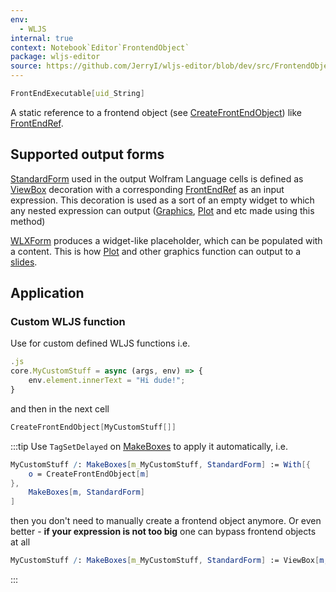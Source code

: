 ```yaml
---
env:
  - WLJS
internal: true
context: Notebook`Editor`FrontendObject`
package: wljs-editor
source: https://github.com/JerryI/wljs-editor/blob/dev/src/FrontendObject.wl
---
```

```mathematica
FrontEndExecutable[uid_String]
```

A static reference to a frontend object (see [CreateFrontEndObject](frontend/Reference/Frontend%20Objects/CreateFrontEndObject.md))  like [FrontEndRef](frontend/Reference/Frontend%20Objects/FrontEndRef.md).

## Supported output forms
[StandardForm](frontend/Reference/Decorations/StandardForm.md) used in the output Wolfram Language cells is defined as [ViewBox](frontend/Reference/Decorations/ViewBox.md) decoration with a corresponding [FrontEndRef](frontend/Reference/Frontend%20Objects/FrontEndRef.md) as an input expression. This decoration is used as a sort of an empty widget to which any nested expression can output ([Graphics](frontend/Reference/Graphics/Graphics.md), [Plot](frontend/Reference/Plotting%20Functions/Plot.md) and etc made using this method)

[WLXForm](frontend/Reference/Decorations/WLXForm.md) produces a widget-like placeholder, which can be populated with a content. This is how [Plot](frontend/Reference/Plotting%20Functions/Plot.md) and other graphics function can output to a [slides](frontend/Cell%20types/Slides.md).

## Application

### Custom WLJS function
Use for custom defined WLJS functions i.e.

```js
.js
core.MyCustomStuff = async (args, env) => {
	env.element.innerText = "Hi dude!";
}
```

and then in the next cell
```mathematica
CreateFrontEndObject[MyCustomStuff[]]
```

:::tip
Use `TagSetDelayed` on [MakeBoxes](frontend/Reference/Decorations/MakeBoxes.md) to apply it automatically, i.e.

```mathematica
MyCustomStuff /: MakeBoxes[m_MyCustomStuff, StandardForm] := With[{
	o = CreateFrontEndObject[m]
},
	MakeBoxes[m, StandardForm]
]
```

then you don't need to manually create a frontend object anymore. Or even better - __if your expression is not too big__ one can bypass frontend objects at all

```mathematica
MyCustomStuff /: MakeBoxes[m_MyCustomStuff, StandardForm] := ViewBox[m,m]
```
:::


